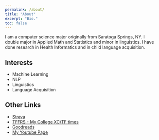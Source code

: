 ```yaml
---
permalink: /about/
title: "About"
excerpt: "Bio."
toc: false
---
```



<p>I am a computer science major originally from Saratoga Springs, NY.
I double major in Applied Math and Statistics and minor in linguistics.
I have done research in Health Informatics and in child language acquisition.</p>

<h2>Interests</h2>

<ul class="skill-list">
	<li>Machine Learning</li>
	<li>NLP</li>
	<li>Linguistics</li>
	<li>Language Acquisition</li>
</ul>
<h2>Other Links</h2>
<ul class='skill-list'>
	<li><a href="https://www.strava.com/athletes/16806602">Strava</a></li>
	<li><a href="https://www.tfrrs.org/athletes/6544325/Johns_Hopkins/Will_Howe.html">TFFRS - My College XC/TF times</a></li>
	<li><a href="https://www.goodreads.com/user/show/4739295-will">Goodreads</a></li>
  <li><a href="https://www.youtube.com/user/RWHsuzuki44/videos?view_as=subscriber">My Youtube Page</a></li>
</ul>
